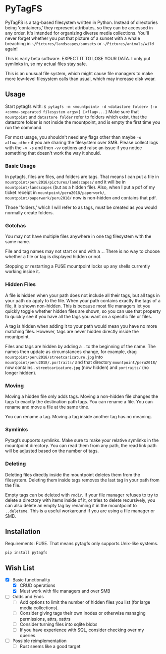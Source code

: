 # PyTagFS
PyTagFS is a tag-based filesystem written in Python. Instead of directories being 'containers,' they represent attributes, so they can be accessed in any order. It's intended for organizing diverse media collections.  You'll never forget whether you put that picture of a sunset with a whale breaching in `~/Pictures/landscapes/sunsets` or `~/Pictures/animals/wild` again!

This is early beta software. EXPECT IT TO LOSE YOUR DATA. I only put symlinks in, so my actual files stay safe.

This is an unusual file system, which might cause file managers to make more low-level filesystem calls than usual, which may increase disk wear.
## Usage

Start pytagfs with:
```$ pytagfs -m <mountpoint> -d <datastore folder> [-o <comma-separated filesystem args>] [<flag>...]```
Make sure that `mountpoint` and `datastore folder` refer to folders which exist, that the datastore folder is not inside the mountpoint, and is empty the first time you run the command.

For most usage, you shouldn't need any flags other than maybe `-o allow_other` if you are sharing the filesystem over SMB. Please collect logs with the `-v -s` and then `-vv` options and raise an issue if you notice something that doesn't work the way it should.

### Basic Usage

In pytagfs, files are files, and folders are tags. That means I can put a file in `mountpoint/peru2018/pictures/landscapes/` and it will be in `mountpoint/landscapes` (but as a hidden file). Also, when I put a pdf of my ticket receipt in `mountpoint/peru2018/paperwork/`, `mountpoint/paperwork/peru2018/` now is non-hidden and contains that pdf.

Those 'folders,' which I will refer to as tags, must be created as you would normally create folders.

### Gotchas

You may not have multiple files anywhere in one tag filesystem with the same name. 

File and tag names may not start or end with a `.`. There is no way to choose whether a file or tag is displayed hidden or not.

Stopping or restarting a FUSE mountpoint locks up any shells currently working inside it.

### Hidden Files

A file is hidden when your path does not include all their tags, but all tags in your path do apply to the file. When your path contains exactly the tags of a file, it is shown non-hidden. This is because most file managers let you quickly toggle whether hidden files are shown, so you can use that property to quickly see if you have all the tags you want on a specific file or files.

A tag is hidden when adding it to your path would mean you have no more matching files. However, tags are never hidden directly inside the mountpoint.

Files and tags are hidden by adding a `.` to the beginning of the name. The names then update as circumstances change, for example, drag `mountpoint/peru2018/streetcaricature.jpg` into `mountpoint/peru2018/.portraits/` and that directory `mountpoint/peru2018/` now contains `.streetcaricature.jpg` (now hidden) and `portraits/` (no longer hidden).

### Moving

Moving a hidden file only adds tags. Moving a non-hidden file changes the tags to exactly the destination path tags. You can rename a file.  You can rename and move a file at the same time.

You can rename a tag. Moving a tag inside another tag has no meaning.

### Symlinks

Pytagfs supports symlinks. Make sure to make your relative symlinks in the mountpoint directory. You can read them from any path, the read link path will be adjusted based on the number of tags.

### Deleting

Deleting files directly inside the mountpoint deletes them from the filesystem. Deleting them inside tags removes the last tag in your path from the file.

Empty tags can be deleted with `rmdir`. If your file manager refuses to try to delete a directory with items inside of it, or tries to delete recursively, you can also delete an empty tag by renaming it in the mountpoint to `..deleteme`. This is a useful workaround if you are using a file manager or SMB.

## Installation
Requirements: FUSE. That means pytagfs only supports Unix-like systems.

```pip install pytagfs```


## Wish List
- [x] Basic functionality
  - [x] CRUD operations
  - [x] Must work with file managers and over SMB
- [ ] Odds and Ends
  - [ ] Add options to limit the number of hidden files you list (for large media collections).
  - [ ] Consider giving tags their own inodes or otherwise managing permissions, attrs, xattrs
  - [ ] Consider turning files into sqlite blobs
  - [ ] If you have experience with SQL, consider checking over my queries.
- [ ] Possible reimplementation
  - [ ] Rust seems like a good target
